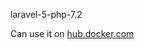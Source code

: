 laravel-5-php-7.2

Can use it on [hub.docker.com](https://hub.docker.com/r/stanislasp/laravel-5-php-7.2/)
